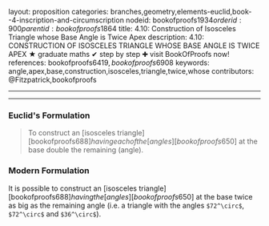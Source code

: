 layout: proposition
categories: branches,geometry,elements-euclid,book--4-inscription-and-circumscription
nodeid: bookofproofs$1934
orderid: 900
parentid: bookofproofs$1864
title: 4.10: Construction of Isosceles Triangle whose Base Angle is Twice Apex
description: 4.10: CONSTRUCTION OF ISOSCELES TRIANGLE WHOSE BASE ANGLE IS TWICE APEX &#9733; graduate maths &#10004; step by step &#10010; visit BookOfProofs now!
references: bookofproofs$6419,bookofproofs$6908
keywords: angle,apex,base,construction,isosceles,triangle,twice,whose
contributors: @Fitzpatrick,bookofproofs

---


---

### Euclid's Formulation

> To construct an [isosceles triangle][bookofproofs$688] having each of the [angles][bookofproofs$650] at the base double the remaining (angle).

### Modern Formulation

It is possible to construct an [isosceles triangle][bookofproofs$688] having the [angles][bookofproofs$650] at the base twice as big as the remaining angle (i.e. a triangle with the angles `$72^\circ$`, `$72^\circ$` and `$36^\circ$`).
